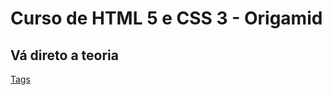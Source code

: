 # Curso de HTML 5 e CSS 3 - Origamid

## Vá direto a teoria

[Tags]([http://exemplo.com/](https://github.com/FabioMonsores/html-css-origamid/blob/main/html-css-basico/tag.md))
